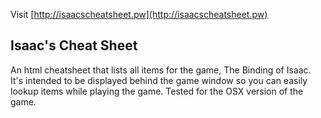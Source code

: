 Visit [http://isaacscheatsheet.pw](http://isaacscheatsheet.pw)

Isaac's Cheat Sheet
-------------------

An html cheatsheet that lists all items for the game, The Binding of Isaac. It's intended to be displayed behind the game window so you can easily lookup items while playing the game. Tested for the OSX version of the game.